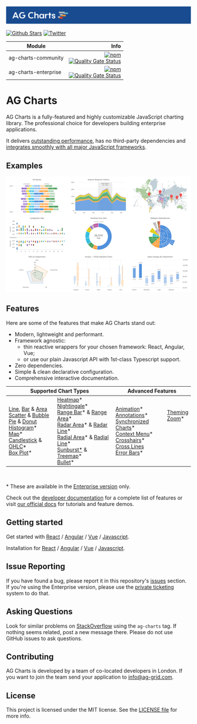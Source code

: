 <picture><source media="(prefers-color-scheme: dark)" srcset="./.github/banner-dark.png"><source media="(prefers-color-scheme: light)" srcset="./.github/banner-light.png"><img alt="AG Charts canvas-based charting trusted by the community, built for enterprise." src="./.github/banner-light.png"></picture>

[![Github Stars](https://img.shields.io/github/stars/ag-grid/ag-charts?style=social)](https://github.com/ag-grid/ag-charts) [![Twitter](https://img.shields.io/twitter/follow/ag_grid?style=social)](https://twitter.com/ag_grid)

| Module               |                                                                                                                                                                                                                                                                                                        Info |
| -------------------- | ----------------------------------------------------------------------------------------------------------------------------------------------------------------------------------------------------------------------------------------------------------------------------------------------------------: |
| ag-charts-community  | [![npm](https://img.shields.io/npm/dm/ag-charts-community)](https://www.npmjs.com/package/ag-charts-community) <br> [![Quality Gate Status](https://sonarcloud.io/api/project_badges/measure?project=ag-charts-community&metric=alert_status)](https://sonarcloud.io/dashboard?id=ag-charts-community) <br> |
| ag-charts-enterprise |    [![npm](https://img.shields.io/npm/dm/ag-charts-enterprise)](https://www.npmjs.com/package/ag-charts-enterprise) <br> [![Quality Gate Status](https://sonarcloud.io/api/project_badges/measure?project=ag-charts-community&metric=alert_status)](https://sonarcloud.io/dashboard?id=ag-charts-community) |

# AG Charts

AG Charts is a fully-featured and highly customizable JavaScript charting library. The professional choice for developers building enterprise applications.

It delivers [outstanding performance](https://charts.ag-grid.com/?utm_source=ag-grid-readme&utm_medium=repository&utm_campaign=github), has no third-party dependencies and [integrates smoothly with all major JavaScript frameworks](https://charts.ag-grid.com/javascript/quick-start?utm_source=ag-grid-readme&utm_medium=repository&utm_campaign=github).

## Examples

<picture><source media="(prefers-color-scheme: dark)" srcset="./.github/example-1-dark.png"><source media="(prefers-color-scheme: light)" srcset="./.github/example-1-light.png"><img alt="Images from our gallery" src="./.github/example-1-light.png"></picture>

## Features

Here are some of the features that make AG Charts stand out:

-   Modern, lightweight and performant.
-   Framework agnostic:
    -   thin reactive wrappers for your chosen framework: React, Angular, Vue;
    -   or use our plain Javascript API with 1st-class Typescript support.
-   Zero dependencies.
-   Simple & clean declarative configuration.
-   Comprehensive interactive documentation.

<table>
    <thead>
        <th colspan="2">
            Supported Chart Types
        </th>
        <th colspan="2">
            Advanced Features
        </th>
    </thead>
    <tbody>
        <tr>
            <td>
                <a href="https://charts.ag-grid.com/javascript/line-series/">Line</a>, <a href="https://charts.ag-grid.com/javascript/bar-series/">Bar</a> & <a href="https://charts.ag-grid.com/javascript/area-series/">Area</a><br/>
                <a href="https://charts.ag-grid.com/javascript/scatter-series/">Scatter</a> & <a href="https://charts.ag-grid.com/javascript/bubble-series/">Bubble</a><br/>
                <a href="https://charts.ag-grid.com/javascript/pie-series/">Pie</a> & <a href="https://charts.ag-grid.com/javascript/donut-series/">Donut</a><br/>
                <a href="https://charts.ag-grid.com/javascript/histogram-series/">Histogram</a>*<br/>
                <a href="https://charts.ag-grid.com/javascript/maps/">Map</a>*<br/>
                <a href="https://charts.ag-grid.com/javascript/candlestick-series/">Candlestick</a> & <a href="https://charts.ag-grid.com/javascript/ohlc-series/">OHLC</a>*<br/>
                <a href="https://charts.ag-grid.com/javascript/box-plot-series/">Box Plot</a>*<br/>
            </td>
            <td>
                <a href="https://charts.ag-grid.com/javascript/heatmap-series/">Heatmap</a>*<br/>
                <a href="https://charts.ag-grid.com/javascript/nightingale-series/">Nightingale</a>*<br/>
                <a href="https://charts.ag-grid.com/javascript/range-bar-series/">Range Bar</a>* & <a href="https://charts.ag-grid.com/javascript/range-area-series/">Range Area</a>*<br/>
                <a href="https://charts.ag-grid.com/javascript/radar-area-series/">Radar Area</a>* & <a href="https://charts.ag-grid.com/javascript/radar-line-series/">Radar Line</a>*<br/>
                <a href="https://charts.ag-grid.com/javascript/radar-area-series/">Radial Area</a>* & <a href="https://charts.ag-grid.com/javascript/radar-line-series/">Radial Line</a>*<br/>
                <a href="https://charts.ag-grid.com/javascript/sunburst-series/">Sunburst*</a> & <a href="https://charts.ag-grid.com/javascript/treemap-series/">Treemap</a>*<br/>
                <a href="https://charts.ag-grid.com/javascript/bullet-series/">Bullet</a>*<br/>
            </td>
            <td>
                <a href="https://charts.ag-grid.com/javascript/animation/">Animation</a>*<br/>
                <a href="https://charts.ag-grid.com/javascript/annotations/">Annotations</a>*<br/>
                <a href="https://charts.ag-grid.com/javascript/sync/">Synchronized Charts</a>*<br/>
                <a href="https://charts.ag-grid.com/javascript/context-menu/">Context Menu</a>*<br/>
                <a href="https://charts.ag-grid.com/javascript/axes-crosshairs/">Crosshairs</a>*<br/>
                <a href="https://charts.ag-grid.com/javascript/axes-cross-lines/">Cross Lines </a><br/>
                <a href="https://charts.ag-grid.com/javascript/error-bars/">Error Bars</a>*<br/>
            </td>
            <td>
                <a href="https://charts.ag-grid.com/javascript/themes/">Theming</a><br/>
                <a href="https://charts.ag-grid.com/javascript/zoom/">Zoom</a>*<br/>
                <br/>
                <br/>
                <br/>
                <br/>
                <br/>
            </td>
        </tr>
    </tbody>
</table>
<br/>

\* These are available in the [Enterprise version](https://charts.ag-grid.com/license-pricing/?utm_source=ag-grid-readme&utm_medium=repository&utm_campaign=github) only.

Check out the [developer documentation](https://charts.ag-grid.com/javascript/?utm_source=ag-grid-readme&utm_medium=repository&utm_campaign=github) for a complete list of features or visit [our official docs](https://charts.ag-grid.com/gallery/?utm_source=ag-grid-readme&utm_medium=repository&utm_campaign=github) for tutorials and feature demos.

## Getting started

Get started with [React](https://charts.ag-grid.com/react/quick-start/?utm_source=ag-charts-readme&utm_medium=repository&utm_campaign=github) / [Angular](https://charts.ag-grid.com/angular/quick-start/?utm_source=ag-charts-readme&utm_medium=repository&utm_campaign=github) / [Vue](https://charts.ag-grid.com/vue/quick-start/?utm_source=ag-charts-readme&utm_medium=repository&utm_campaign=github) / [Javascript](https://charts.ag-grid.com/javascript/quick-start/?utm_source=ag-charts-readme&utm_medium=repository&utm_campaign=github).

Installation for [React](https://charts.ag-grid.com/react/installation/) / [Angular](https://charts.ag-grid.com/angular/installation/) / [Vue](https://charts.ag-grid.com/vue/installation/) / [Javascript](https://charts.ag-grid.com/javascript/installation/).

## Issue Reporting

If you have found a bug, please report it in this repository's [issues](https://github.com/ag-grid/ag-charts/issues) section. If you're using the Enterprise version, please use the [private ticketing](https://ag-grid.zendesk.com/) system to do that.

## Asking Questions

Look for similar problems on [StackOverflow](https://stackoverflow.com/questions/tagged/ag-charts) using the `ag-charts` tag. If nothing seems related, post a new message there. Please do not use GitHub issues to ask questions.

## Contributing

AG Charts is developed by a team of co-located developers in London. If you want to join the team send your application to info@ag-grid.com.

## License

This project is licensed under the MIT license. See the [LICENSE file](./LICENSE.txt) for more info.

